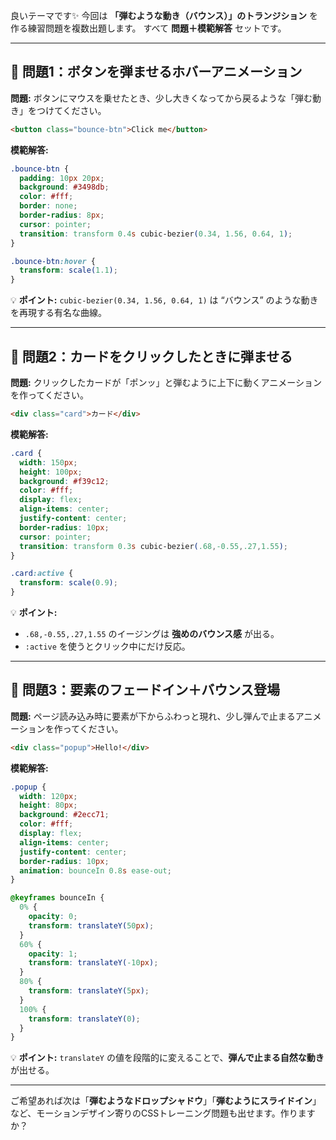 良いテーマです✨
今回は **「弾むような動き（バウンス）」のトランジション** を作る練習問題を複数出題します。
すべて **問題＋模範解答** セットです。

---

## 🎯 問題1：ボタンを弾ませるホバーアニメーション

**問題:**
ボタンにマウスを乗せたとき、少し大きくなってから戻るような「弾む動き」をつけてください。

```html
<button class="bounce-btn">Click me</button>
```

**模範解答:**

```css
.bounce-btn {
  padding: 10px 20px;
  background: #3498db;
  color: #fff;
  border: none;
  border-radius: 8px;
  cursor: pointer;
  transition: transform 0.4s cubic-bezier(0.34, 1.56, 0.64, 1);
}

.bounce-btn:hover {
  transform: scale(1.1);
}
```

💡 **ポイント:**
`cubic-bezier(0.34, 1.56, 0.64, 1)` は “バウンス” のような動きを再現する有名な曲線。

---

## 🎯 問題2：カードをクリックしたときに弾ませる

**問題:**
クリックしたカードが「ポンッ」と弾むように上下に動くアニメーションを作ってください。

```html
<div class="card">カード</div>
```

**模範解答:**

```css
.card {
  width: 150px;
  height: 100px;
  background: #f39c12;
  color: #fff;
  display: flex;
  align-items: center;
  justify-content: center;
  border-radius: 10px;
  cursor: pointer;
  transition: transform 0.3s cubic-bezier(.68,-0.55,.27,1.55);
}

.card:active {
  transform: scale(0.9);
}
```

💡 **ポイント:**

* `.68,-0.55,.27,1.55` のイージングは **強めのバウンス感** が出る。
* `:active` を使うとクリック中にだけ反応。

---

## 🎯 問題3：要素のフェードイン＋バウンス登場

**問題:**
ページ読み込み時に要素が下からふわっと現れ、少し弾んで止まるアニメーションを作ってください。

```html
<div class="popup">Hello!</div>
```

**模範解答:**

```css
.popup {
  width: 120px;
  height: 80px;
  background: #2ecc71;
  color: #fff;
  display: flex;
  align-items: center;
  justify-content: center;
  border-radius: 10px;
  animation: bounceIn 0.8s ease-out;
}

@keyframes bounceIn {
  0% {
    opacity: 0;
    transform: translateY(50px);
  }
  60% {
    opacity: 1;
    transform: translateY(-10px);
  }
  80% {
    transform: translateY(5px);
  }
  100% {
    transform: translateY(0);
  }
}
```

💡 **ポイント:**
`translateY` の値を段階的に変えることで、**弾んで止まる自然な動き**が出せる。

---

ご希望あれば次は「**弾むようなドロップシャドウ**」「**弾むようにスライドイン**」など、モーションデザイン寄りのCSSトレーニング問題も出せます。作りますか？

